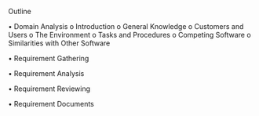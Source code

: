 Outline

•	Domain Analysis
  o	Introduction
  o	General Knowledge
  o	Customers and Users
  o	The Environment
  o	Tasks and Procedures
  o	Competing Software
  o	Similarities with Other Software
  
•	Requirement Gathering

•	Requirement Analysis

•	Requirement Reviewing

•	Requirement Documents
